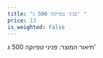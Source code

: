 ```yaml
---
title: "פניני טפיוקה 500 ג' "
price: 13
is_weighted: False
---
```


תיאור המוצר: פניני טפיוקה 500 ג' 

